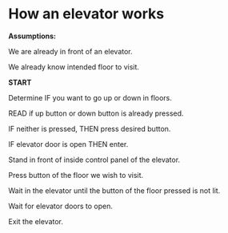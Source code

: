 # How an elevator works #

**Assumptions:**

We are already in front of an elevator.

We already know intended floor to visit.

**START**

Determine IF you want to go up or down in floors.

READ if up button or down button is already pressed.

IF neither is pressed, THEN press desired button.

IF elevator door is open THEN enter.

Stand in front of inside control panel of the elevator.

Press button of the floor we wish to visit.

Wait in the elevator until the button of the floor pressed is not lit.

Wait for elevator doors to open.

Exit the elevator.
